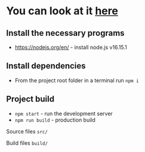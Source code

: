 # You can look at it [here](https://employees.gvidon94.ru/)

## Install the necessary programs

- <https://nodejs.org/en/> - install node.js v16.15.1

## Install dependencies

- From the project root folder in a terminal run `npm i`

## Project build

- `npm start` - run the development server
- `npm run build` - production build

Source files `src/`

Build files `build/`
